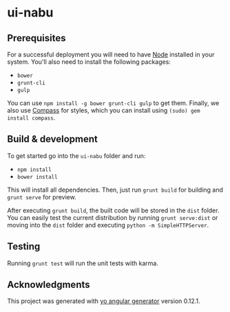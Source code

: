 # ui-nabu

## Prerequisites

For a successful deployment you will need to have [Node](https://nodejs.org/en/) installed in your system.
You'll also need to install the following packages:

- `bower`
- `grunt-cli`
- `gulp`

You can use `npm install -g bower grunt-cli gulp` to get them. Finally, we also use
[Compass](http://compass-style.org/) for styles, which you can install using
`(sudo) gem install compass`.

## Build & development

To get started go into the `ui-nabu` folder and run:
- `npm install`
- `bower install`

This will install all dependencies. Then, just run `grunt build` for building and `grunt serve` for preview.

After executing `grunt build`, the built code will be stored in the `dist` folder. You can easily test the current distribution by running `grunt serve:dist` or moving into the `dist` folder and executing `python -m SimpleHTTPServer`.

## Testing

Running `grunt test` will run the unit tests with karma.

## Acknowledgments

This project was generated with [yo angular generator](https://github.com/yeoman/generator-angular)
version 0.12.1.
